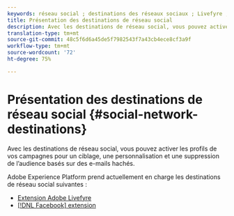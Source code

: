 ```yaml
---
keywords: réseau social ; destinations des réseaux sociaux ; Livefyre ; facebook ; Facebook
title: Présentation des destinations de réseau social
description: Avec les destinations de réseau social, vous pouvez activer les profils de vos campagnes pour un ciblage, une personnalisation et une suppression de l’audience basés sur des e-mails hachés.
translation-type: tm+mt
source-git-commit: 48c5f6d6a45de5f7982543f7a43cb4ece8cf3a9f
workflow-type: tm+mt
source-wordcount: '72'
ht-degree: 75%

---
```



# Présentation des destinations de réseau social {#social-network-destinations}

Avec les destinations de réseau social, vous pouvez activer les profils de vos campagnes pour un ciblage, une personnalisation et une suppression de l’audience basés sur des e-mails hachés.

Adobe Experience Platform prend actuellement en charge les destinations de réseau social suivantes :

- [Extension Adobe Livefyre](./adobe-livefyre.md)
- [[!DNL Facebook]  extension](./facebook.md)